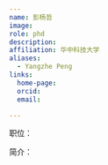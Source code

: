 ```yaml
---
name: 彭杨哲
image: 
role: phd
description: 
affiliation: 华中科技大学
aliases:
  - Yangzhe Peng
links:
  home-page: 
  orcid: 
  email: 

---
```


职位：

简介：
